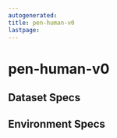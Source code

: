 ```yaml
---
autogenerated:
title: pen-human-v0
lastpage:
---
```

# pen-human-v0

## Dataset Specs

## Environment Specs

